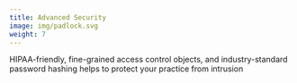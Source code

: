 ```yaml
---
title: Advanced Security
image: img/padlock.svg
weight: 7
---
```


HIPAA-friendly, fine-grained access control objects, and industry-standard password hashing helps to protect your practice from intrusion

